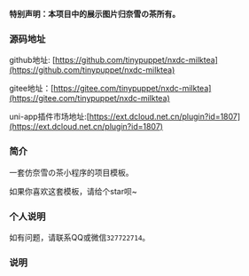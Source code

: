 **特别声明：本项目中的展示图片归奈雪の茶所有。**

### 源码地址

github地址: [https://github.com/tinypuppet/nxdc-milktea](https://github.com/tinypuppet/nxdc-milktea)

gitee地址：[https://gitee.com/tinypuppet/nxdc-milktea](https://gitee.com/tinypuppet/nxdc-milktea)

uni-app插件市场地址:[https://ext.dcloud.net.cn/plugin?id=1807](https://ext.dcloud.net.cn/plugin?id=1807)

### 简介

一套仿奈雪の茶小程序的项目模板。

如果你喜欢这套模板，请给个star呗~

### 个人说明

如有问题，请联系QQ或微信``327722714``。

### 说明
